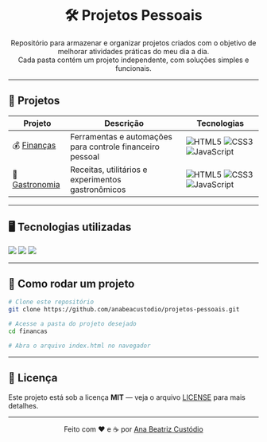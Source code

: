 <h1 align="center">🛠 Projetos Pessoais</h1>

<p align="center">
  Repositório para armazenar e organizar projetos criados com o objetivo de melhorar atividades práticas do meu dia a dia.<br>
  Cada pasta contém um projeto independente, com soluções simples e funcionais.
</p>

---

## 📂 Projetos

| Projeto | Descrição | Tecnologias |
|---------|-----------|-------------|
| 💰 [Finanças](finanças/) | Ferramentas e automações para controle financeiro pessoal | ![HTML5](https://img.shields.io/badge/-HTML5-E34F26?logo=html5&logoColor=white) ![CSS3](https://img.shields.io/badge/-CSS3-1572B6?logo=css3&logoColor=white) ![JavaScript](https://img.shields.io/badge/-JavaScript-F7DF1E?logo=javascript&logoColor=black) |
| 🍳 [Gastronomia](gastronomia/) | Receitas, utilitários e experimentos gastronômicos | ![HTML5](https://img.shields.io/badge/-HTML5-E34F26?logo=html5&logoColor=white) ![CSS3](https://img.shields.io/badge/-CSS3-1572B6?logo=css3&logoColor=white) ![JavaScript](https://img.shields.io/badge/-JavaScript-F7DF1E?logo=javascript&logoColor=black) |

---

## 🖥 Tecnologias utilizadas
<p>
  <img src="https://img.shields.io/badge/HTML5-E34F26?style=for-the-badge&logo=html5&logoColor=white"/>
  <img src="https://img.shields.io/badge/CSS3-1572B6?style=for-the-badge&logo=css3&logoColor=white"/>
  <img src="https://img.shields.io/badge/JavaScript-F7DF1E?style=for-the-badge&logo=javascript&logoColor=black"/>
</p>

---

## 🚀 Como rodar um projeto

```bash
# Clone este repositório
git clone https://github.com/anabeacustodio/projetos-pessoais.git

# Acesse a pasta do projeto desejado
cd financas

# Abra o arquivo index.html no navegador
```

---

## 📄 Licença
Este projeto está sob a licença **MIT** — veja o arquivo [LICENSE](LICENSE) para mais detalhes.

---

<p align="center">Feito com ❤️ e ☕ por <a href="https://github.com/anabeacustodio">Ana Beatriz Custódio</a></p>
